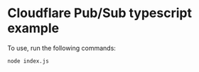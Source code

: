 # Cloudflare Pub/Sub typescript example

To use, run the following commands:

```bash
node index.js
```

